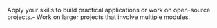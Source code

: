 
Apply your skills to build practical applications or work on open-source projects.- Work on larger projects that involve multiple modules.